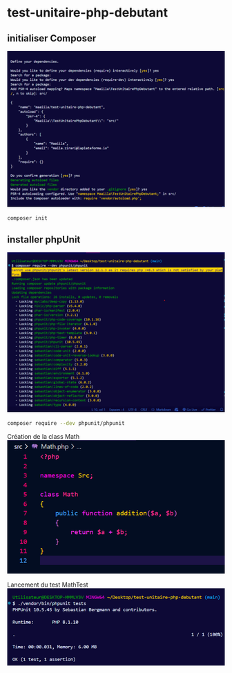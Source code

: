 # test-unitaire-php-debutant

## initialiser Composer

![capture](images/composerinit.png)

```bash
composer init
```

## installer phpUnit

![capture](images/phpUnit.png)

```bash
composer require --dev phpunit/phpunit
```

Création de la class Math
![capture](images/math.png)

Lancement du test MathTest
![capture](images/phpmathtest.png)



